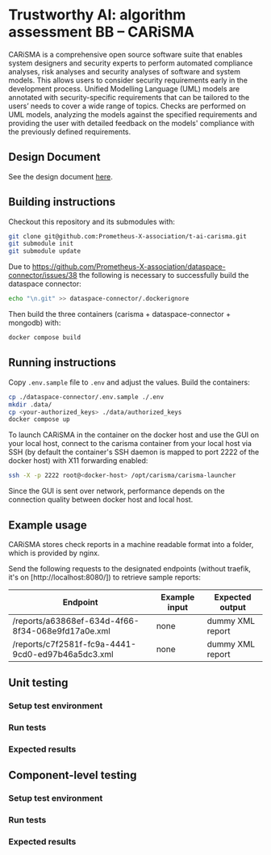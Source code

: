 # Trustworthy AI: algorithm assessment BB – CARiSMA

CARiSMA is a comprehensive open source software suite that enables system designers and security experts to perform automated compliance analyses, risk analyses and security analyses of software and system models. This allows users to consider security requirements early in the development process. Unified Modelling Language (UML) models are annotated with security-specific requirements that can be tailored to the users’ needs to cover a wide range of topics. Checks are performed on UML models, analyzing the models against the specified requirements and providing the user with detailed feedback on the models' compliance with the previously defined requirements.

## Design Document
See the design document [here](docs/).

## Building instructions

Checkout this repository and its submodules with:

```bash
git clone git@github.com:Prometheus-X-association/t-ai-carisma.git
git submodule init
git submodule update
```

Due to https://github.com/Prometheus-X-association/dataspace-connector/issues/38 the following is necessary to successfully build the dataspace connector:

```bash
echo "\n.git" >> dataspace-connector/.dockerignore
```

Then build the three containers (carisma + dataspace-connector + mongodb) with:

```bash
docker compose build
```

## Running instructions

Copy `.env.sample` file to `.env` and adjust the values. Build the containers:

```bash
cp ./dataspace-connector/.env.sample ./.env
mkdir .data/
cp <your-authorized_keys> ./data/authorized_keys
docker compose up
```

To launch CARiSMA in the container on the docker host and use the GUI on your local host, connect to the carisma container from your local host via SSH (by default the container's SSH daemon is mapped to port 2222 of the docker host) with X11 forwarding enabled:

```bash
ssh -X -p 2222 root@<docker-host> /opt/carisma/carisma-launcher
```

Since the GUI is sent over network, performance depends on the connection quality between docker host and local host.

## Example usage

CARiSMA stores check reports in a machine readable format into a folder, which is provided by nginx.

Send the following requests to the designated endpoints (without traefik, it's on [http://localhost:8080/]) to retrieve sample reports:

| Endpoint                                          | Example input | Expected output  |
|---------------------------------------------------|---------------|------------------|
| /reports/a63868ef-634d-4f66-8f34-068e9fd17a0e.xml | none          | dummy XML report |
| /reports/c7f2581f-fc9a-4441-9cd0-ed97b46a5dc3.xml | none          | dummy XML report |


## Unit testing
### Setup test environment
### Run tests
### Expected results

## Component-level testing
### Setup test environment
### Run tests
### Expected results
